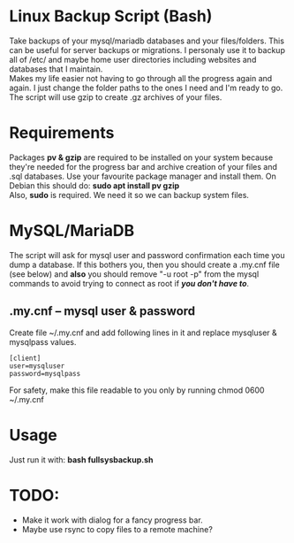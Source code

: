 # Linux Backup Script (Bash)
Take backups of your mysql/mariadb databases and your files/folders. This can be useful for server backups or migrations.
I personaly use it to backup all of /etc/ and maybe home user directories including websites and databases that I maintain.
<br>Makes my life easier not having to go through all the progress again and again. I just change the folder paths to the ones I need and I'm ready to go.
The script will use gzip to create .gz archives of your files.

# Requirements
Packages **pv & gzip** are required to be installed on your system because they're needed for the progress bar and archive creation of your files and .sql databases.
Use your favourite package manager and install them.
On Debian this should do: **sudo apt install pv gzip**
<br>Also, **sudo** is required. We need it so we can backup system files.

# MySQL/MariaDB
The script will ask for mysql user and password confirmation each time you dump a database.
If this bothers you, then you should create a .my.cnf file (see below) and **also** you should remove "-u root -p" from the mysql commands to avoid trying to connect as root if ***you don't have to***.

## .my.cnf – mysql user & password
Create file ~/.my.cnf and add following lines in it and replace mysqluser & mysqlpass values.
```
[client]
user=mysqluser
password=mysqlpass
```
For safety, make this file readable to you only by running chmod 0600 ~/.my.cnf 

# Usage
Just run it with: **bash fullsysbackup.sh**

# TODO: 
* Make it work with dialog for a fancy progress bar.
* Maybe use rsync to copy files to a remote machine?

